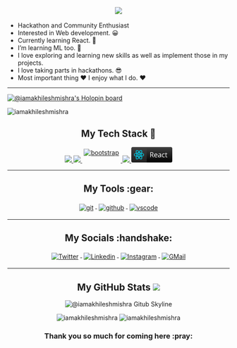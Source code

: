 <!-- markdownlint-disable-next-line -->
<p align="center"><img src="https://github-hero-readme.vercel.app/api?username=iamakhileshmishra&linkedin=iamakhileshmishra&twitter=akhilesh1m" href="https://linktr.ee/iamakhileshmishra"/>

- Hackathon and Community Enthusiast
- Interested in Web development. :grinning:
- Currently learning React. :star_struck:
- I’m learning ML too. :muscle:
- I love exploring and learning new skills as well as implement those in my projects.
- I love taking parts in hackathons. :sunglasses:
- Most important thing :heart: I enjoy what I do. :heart:

---
[![@iamakhileshmishra's Holopin board](https://holopin.me/iamakhileshmishra)](https://holopin.io/@iamakhileshmishra)
<p align="left"> <img src="https://komarev.com/ghpvc/?username=iamakhileshmishra&label=Profile%20views&color=0e75b6&style=flat" alt="iamakhileshmishra" /> </p>
<!-- Badges used from https://github.com/klaasnicolaas/ColoredBadges -->
<h2 align="center">My Tech Stack 🧰</h2>
<p align="center">
<a href="#">
<img src="https://raw.githubusercontent.com/klaasnicolaas/ColoredBadges/master/svg/dev/languages/html.svg">
</a>
<a href="#">
<img src="https://raw.githubusercontent.com/klaasnicolaas/ColoredBadges/master/svg/dev/languages/css3.svg">
</a>
<a href="https://getbootstrap.com/">
    <img src="https://raw.githubusercontent.com/klaasnicolaas/ColoredBadges/master/svg/dev/frameworks/bootstrap.svg" alt="bootstrap" style="vertical-align:top; margin:4px">
</a>
<a href="https://developer.mozilla.org/en-US/docs/Web/JavaScript">
<img src="https://raw.githubusercontent.com/klaasnicolaas/ColoredBadges/master/svg/dev/languages/js.svg">
</a>   
<a href="https://reactjs.org/">
<img src="https://github.com/Cusatelli/Colored-Badges/blob/main/svg/frameworks/react.svg" height="35" />
</a>
</p>

---

<h2 align="center">My Tools :gear: </h2>
<p align="center">
<a href="https://git-scm.com">
<img src="https://raw.githubusercontent.com/klaasnicolaas/ColoredBadges/prod/svg/dev/tools/git.svg" alt="git" style="vertical-align:top; margin:4px">
</a>
<a href="https://github.com/iamakhileshmishra">
<img src="https://raw.githubusercontent.com/klaasnicolaas/ColoredBadges/prod/svg/dev/services/github.svg" alt="github" style="vertical-align:top; margin:4px">
</a>
<a href="https://code.visualstudio.com/">
<img src="https://raw.githubusercontent.com/klaasnicolaas/ColoredBadges/master/svg/dev/tools/visualstudio_code.svg" alt="vscode" style="vertical-align:top; margin:4px">
</a>
</p>

---

<h2 align="center">My Socials :handshake: </h2>
<p align="center">
<a href="https://twitter.com/akhilesh1m">
<img src="https://raw.githubusercontent.com/klaasnicolaas/ColoredBadges/master/svg/social/twitter.svg" alt="Twitter" style="vertical-align:top; margin:4px">
</a>
<a href="https://linkedin.com/in/iamakhileshmishra">
<img src="https://raw.githubusercontent.com/klaasnicolaas/ColoredBadges/master/svg/social/linkedin.svg" alt="Linkedin" style="vertical-align:top; margin:4px">
</a>
<a href="https://instagram.com/iamakhileshmishra">
<img src="https://raw.githubusercontent.com/klaasnicolaas/ColoredBadges/prod/svg/social/instagram.svg" alt="Instagram" style="vertical-align:top; margin:4px">
</a>
<a href="mailto:contactakhileshmishra@gmail.com">
<img src="https://raw.githubusercontent.com/klaasnicolaas/ColoredBadges/prod/svg/social/gmail.svg" alt="GMail" style="vertical-align:top; margin:4px">
</a>
</p>

---

<h2 align="center">My GitHub Stats <img src="https://github.githubassets.com/images/spinners/octocat-spinner-64.gif"/></h2>

<p align="center"><img src="https://github.com/iamakhileshmishra/iamakhileshmishra/blob/main/gif-20221002-230115.gif" alt="@iamakhileshmishra Gitub Skyline" width="600" /></p>

<p align="center"><img src="https://github-readme-stats.vercel.app/api?username=iamakhileshmishra&theme=dracula&show_icons=true" alt="iamakhileshmishra" width="400" />
<img src="http://github-readme-streak-stats.herokuapp.com?user=iamakhileshmishra&theme=dracula&hide_border=false" alt ="iamakhileshmishra" width="400" />
</p>

<h3 align="center">Thank you so much for coming here :pray:</h3>
